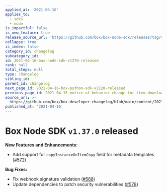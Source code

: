 ```yaml
---
applied_at: '2021-04-16'
applies_to:
  - sdks
  - node
is_impactful: false
is_new_feature: true
release_source_url: 'https://github.com/box/box-node-sdk/releases/tag/v1.37.0'
collapse: true
is_index: false
category_id: changelog
subcategory_id: ''
id: 2021-04-16-box-node-sdk-v1370-released
rank: null
total_steps: null
type: changelog
sibling_id: ''
parent_id: changelog
next_page_id: 2021-04-16-box-python-sdk-v2120-released
previous_page_id: 2021-04-15-notice-of-behavior-change-for-item_download-events
source_url: >-
  https://github.com/box/box-developer-changelog/blob/main/content/2021/04-16-box-node-sdk-v1370-released.md
published_at: '2021-04-16'
---
```

# Box Node SDK `v1.37.0` released

**New Features and Enhancements:**

* Add support for `copyInstanceOnItemCopy` field for metadata templates ([#572][1])

**Bug Fixes:**

* Fix webhook signature validation ([#568][2])
* Update dependencies to patch security vulnerabilities ([#578][3])

[1]: https://github.com/box/box-node-sdk/pull/572

[2]: https://github.com/box/box-node-sdk/pull/568

[3]: https://github.com/box/box-node-sdk/pull/578
